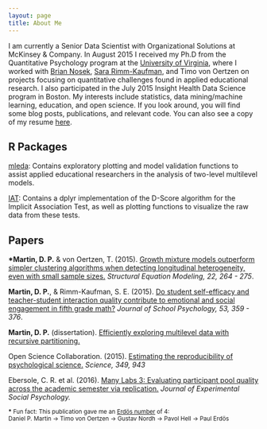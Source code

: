 ```yaml
---
layout: page
title: About Me
---
```


I am currently a Senior Data Scientist with Organizational Solutions at McKinsey & Company.
In August 2015 I received my Ph.D from the Quantitative Psychology program at the
[University of Virginia](http://www.virginia.edu/), where I worked with
[Brian Nosek](http://projectimplicit.net/nosek/),
[Sara Rimm-Kaufman](http://curry.virginia.edu/about/directory/sara-e.-rimm-kaufman), and
Timo von Oertzen on projects focusing on quantitative challenges found in applied 
educational research. I also participated in the July 2015 Insight Health
Data Science program in Boston. My interests include statistics, 
data mining/machine learning, education, and open science. If you look around,
you will find some blog posts, publications, and relevant code.
You can also see a copy of my resume [here](../extras/DPM_Resume.pdf).

## R Packages

[mleda](https://github.com/dpmartin42/mleda): Contains exploratory 
plotting and model validation functions to assist applied educational researchers in the analysis 
of two-level multilevel models.

[IAT](https://github.com/dpmartin42/IAT): Contains a dplyr implementation
of the D-Score algorithm for the Implicit Association Test, as well as plotting functions
to visualize the raw data from these tests.

## Papers

**\*Martin, D. P.** & von Oertzen, T. (2015). [Growth mixture models outperform simpler
clustering algorithms when detecting longitudinal heterogeneity, even with small sample
sizes.](../extras/GMMSampSize.pdf) *Structural Equation Modeling, 22, 264 - 275*.

**Martin, D. P.**, & Rimm-Kaufman, S. E. (2015). [Do student self-efficacy and
teacher-student interaction quality contribute to emotional and social engagement in
fifth grade math?](../extras/JSP_final.pdf) *Journal of School Psychology, 53, 359 - 376*.

**Martin, D. P.** (dissertation). [Efficiently exploring multilevel data with recursive
partitioning.](../extras/dissertation.pdf)

Open Science Collaboration. (2015). [Estimating the reproducibility of psychological
science.](https://osf.io/phtye/) *Science, 349, 943*

Ebersole, C. R. et al. (2016). [Many Labs 3: Evaluating participant pool quality
across the academic semester via replication.](https://osf.io/csygd/) *Journal of Experimental Social
Psychology.*


<small>
<b>*</b> Fun fact: This publication gave me an <a href="https://xkcd.com/599/">Erd&ouml;s number</a> of 4:
<br>
Daniel P. Martin &#8594;
Timo von Oertzen &#8594;
Gustav Nordh &#8594;
Pavol Hell &#8594;
Paul Erd&ouml;s
</small>
